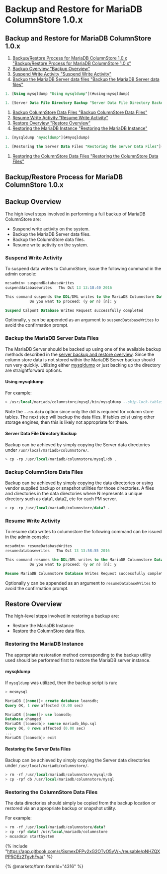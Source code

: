 # Backup and Restore for MariaDB ColumnStore 1.0.x

## Backup and Restore for MariaDB ColumnStore 1.0.x

1. [Backup/Restore Process for MariaDB ColumnStore 1.0.x "Backup/Restore Process for MariaDB ColumnStore 1.0.x"](backup-and-restore-for-mariadb-columnstore-10x.md#backuprestore-process-for-mariadb-columnstore-10x)
2. [Backup Overview "Backup Overview"](backup-and-restore-for-mariadb-columnstore-10x.md#backup-overview)
3. [Suspend Write Activity "Suspend Write Activity"](backup-and-restore-for-mariadb-columnstore-10x.md#suspend-write-activity)
4. [Backup the MariaDB Server data files "Backup the MariaDB Server data files"](backup-and-restore-for-mariadb-columnstore-10x.md#backup-the-mariadb-server-data-files)

```sql
1. [Using mysqldump "Using mysqldump"](#using-mysqldump)
```

```sql
1. [Server Data File Directory Backup "Server Data File Directory Backup"](#server-data-file-directory-backup)
```

1. [Backup ColumnStore Data Files "Backup ColumnStore Data Files"](backup-and-restore-for-mariadb-columnstore-10x.md#backup-columnstore-data-files)
2. [Resume Write Activity "Resume Write Activity"](backup-and-restore-for-mariadb-columnstore-10x.md#resume-write-activity)
3. [Restore Overview "Restore Overview"](backup-and-restore-for-mariadb-columnstore-10x.md#restore-overview)
4. [Restoring the MariaDB Instance "Restoring the MariaDB Instance"](backup-and-restore-for-mariadb-columnstore-10x.md#restoring-the-mariadb-instance)

```sql
1. [mysqldump "mysqldump"](#mysqldump)
```

```sql
1. [Restoring the Server Data Files "Restoring the Server Data Files"](#restoring-the-server-data-files)
```

1. [Restoring the ColumnStore Data Files "Restoring the ColumnStore Data Files"](backup-and-restore-for-mariadb-columnstore-10x.md#restoring-the-columnstore-data-files)

## Backup/Restore Process for MariaDB ColumnStore 1.0.x

## Backup Overview

The high level steps involved in performing a full backup of MariaDB ColumnStore are:

* Suspend write activity on the system.
* Backup the MariaDB Server data files.
* Backup the ColumnStore data files.
* Resume write activity on the system.

### Suspend Write Activity

To suspend data writes to ColumnStore, issue the following command in the admin console:

```sql
mcsadmin> suspendDatabaseWrites
suspenddatabasewrites   Thu Oct 13 13:18:40 2016

This command suspends the DDL/DML writes to the MariaDB Columnstore Database
           Do you want to proceed: (y or n) [n]: y

Suspend Calpont Database Writes Request successfully completed
```

Optionally, `y` can be appended as an argument to `suspendDatabaseWrites` to avoid the confirmation prompt.

### Backup the MariaDB Server Data Files

The MariaDB Server should be backed up using one of the available backup methods described in the [server backup and restore overview](https://app.gitbook.com/s/SsmexDFPv2xG2OTyO5yV/server-usage/backup-and-restore/backup-and-restore-overview). Since the column store data is not stored within the MariaDB Server backup should run very quickly. Utilizing either [mysqldump](https://app.gitbook.com/s/SsmexDFPv2xG2OTyO5yV/clients-and-utilities/legacy-clients-and-utilities/mysqldump) or just backing up the directory are straightforward options.

#### Using mysqldump

For example:

```sql
> /usr/local/mariadb/columnstore/mysql/bin/mysqldump --skip-lock-tables --no-data loansdb > mariadb_bkp.sql
```

Note the `--no-data` option since only the ddl is required for column store tables. The next step will backup the data files. If tables exist using other storage engines, then this is likely not appropriate for these.

#### Server Data File Directory Backup

Backup can be achieved by simply copying the Server data directories under `/usr/local/mariadb/columnstore/`.

```sql
> cp -rp /usr/local/mariadb/columnstore/mysql/db .
```

### Backup ColumnStore Data Files

Backup can be achieved by simply copying the data directories or using vendor supplied backup or snapshot utilities for those directories. A files and directories in the data directories where N represents a unique directory such as data1, data2, etc for each PM server.

```sql
> cp -rp /usr/local/mariadb/columnstore/data? .
```

### Resume Write Activity

To resume data writes to columnstore the following command can be issued in the admin console:

```sql
mcsadmin> resumeDatabaseWrites
resumedatabasewrites   Thu Oct 13 13:58:55 2016

This command resumes the DDL/DML writes to the MariaDB Columnstore Database
           Do you want to proceed: (y or n) [n]: y

Resume MariaDB Columnstore Database Writes Request successfully completed
```

Optionally y can be appended as an argument to `resumeDatabaseWrites` to avoid the confirmation prompt.

## Restore Overview

The high-level steps involved in restoring a backup are:

* Restore the MariaDB Instance
* Restore the ColumnStore data files.

### Restoring the MariaDB Instance

The appropriate restoration method corresponding to the backup utility used should be performed first to restore the MariaDB server instance.

#### mysqldump

If `mysqldump` was utilized, then the backup script is run:

```sql
> mcsmysql

MariaDB [(none)]> create database loansdb;
Query OK, 1 row affected (0.00 sec)

MariaDB [(none)]> use loansdb;
Database changed
MariaDB [loansdb]> source mariadb_bkp.sql
Query OK, 0 rows affected (0.00 sec)
...
MariaDB [loansdb]> exit
```

#### Restoring the Server Data Files

Backup can be achieved by simply copying the Server data directories under `/usr/local/mariadb/columnstore/`.

```sql
> rm -rf /usr/local/mariadb/columnstore/mysql/db
> cp -rpf db /usr/local/mariadb/columnstore/mysql
```

### Restoring the ColumnStore Data Files

The data directories should simply be copied from the backup location or restored via an appropriate backup or snapshot utility.&#x20;

For example:

```sql
> rm -rf /usr/local/mariadb/columnstore/data?
> cp -rpf data? /usr/local/mariadb/columnstore
> mcsadmin startSystem
```

{% include "https://app.gitbook.com/s/SsmexDFPv2xG2OTyO5yV/~/reusable/pNHZQXPP5OEz2TgvhFva/" %}

{% @marketo/form formId="4316" %}
